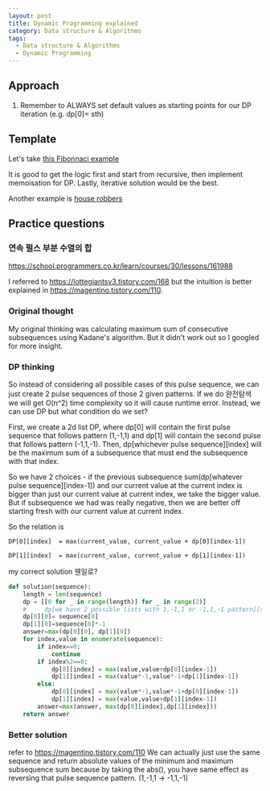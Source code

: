 ```yaml
---
layout: post
title: Dynamic Programming explained
category: Data structure & Algorithms
tags:
  - Data structure & Algorithms
  - Dynamic Programming
---
```


## Approach
1) Remember to ALWAYS set default values as starting points
for our DP iteration (e.g. dp[0]= sth)

## Template
Let's take [this Fibonnaci example](https://leetcode.com/problems/fibonacci-number/solutions/215992/java-solutions/?orderBy=most_votes)

It is good to get the logic first and start from recursive,
then implement memoisation for DP. Lastly, iterative solution
would be the best.

Another example is [house robbers](https://leetcode.com/problems/house-robber/solutions/156523/from-good-to-great-how-to-approach-most-of-dp-problems/)

## Practice questions
### 연속 펄스 부분 수열의 합
https://school.programmers.co.kr/learn/courses/30/lessons/161988

I referred to https://lottegiantsv3.tistory.com/168 but the intuition is 
better explained in https://magentino.tistory.com/110.

### Original thought 
My original thinking was calculating maximum sum of consecutive subsequences
using Kadane's algorithm. But it didn't work out so I googled for more insight.

### DP thinking
So instead of considering all possible cases of this pulse sequence, we
can just create 2 pulse sequences of those 2 given patterns. If we do 
완전탐색 we will get O(n^2) time complexity so it will cause runtime error.
Instead, we can use DP but what condition do we set?

First, we create a 2d list DP, where dp[0] will contain the first pulse
sequence that follows pattern (1,-1,1) and dp[1] will contain the second
pulse that follows pattern (-1,1,-1). Then, dp[whichever pulse sequence][index] will be the maximum
sum of a subsequence that must end the subsequence with that index. 

So we have 2 choices - if the previous subsequence sum(dp[whatever pulse sequence][index-1]) and our current value
at the current index is bigger than just our current value at current index,
we take the bigger value. But if subsequence we had was really negative, then
we are better off starting fresh with our current value at current index.

So the relation is

`DP[0][index]  = max(current_value, current_value + dp[0][index-1])`

`DP[1][index]  = max(current_value, current_value + dp[1][index-1])`

my correct solution 웬일로?
`````python
def solution(sequence):
    length = len(sequence)
    dp = [[0 for _ in range(length)] for _ in range(2)]
    #     dp[we have 2 possible lists with 1,-1,1 or -1,1,-1 pattern][sum up till which index]
    dp[0][0]= sequence[0]
    dp[1][0]=sequence[0]*-1
    answer=max(dp[0][0], dp[1][0])
    for index,value in enumerate(sequence):
        if index==0:
            continue
        if index%2==0:
            dp[0][index] = max(value,value+dp[0][index-1])
            dp[1][index] = max(value*-1,value*-1+dp[1][index-1])
        else:
            dp[0][index] = max(value*-1,value*-1+dp[0][index-1])
            dp[1][index] = max(value,value+dp[1][index-1])
        answer=max(answer, max(dp[0][index],dp[1][index]))
    return answer
`````

### Better solution
refer to https://magentino.tistory.com/110
We can actually just use the same sequence and return absolute 
values of the minimum and maximum subsequence sum because by taking the
abs(), you have same effect as reversing that pulse sequence pattern. (1,-1,1 -> -1,1,-1)
